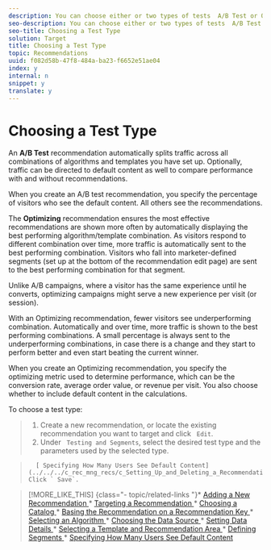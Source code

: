 ```yaml
---
description: You can choose either or two types of tests  A/B Test or Optimizing.
seo-description: You can choose either or two types of tests  A/B Test or Optimizing.
seo-title: Choosing a Test Type
solution: Target
title: Choosing a Test Type
topic: Recommendations
uuid: f082d58b-47f8-484a-ba23-f6652e51ae04
index: y
internal: n
snippet: y
translate: y
---
```


# Choosing a Test Type

An **A/B Test** recommendation automatically splits traffic across all combinations of algorithms and templates you have set up. Optionally, traffic can be directed to default content as well to compare performance with and without recommendations. 

When you create an A/B test recommendation, you specify the percentage of visitors who see the default content. All others see the recommendations. 

The **Optimizing** recommendation ensures the most effective recommendations are shown more often by automatically displaying the best performing algorithm/template combination. As visitors respond to different combination over time, more traffic is automatically sent to the best performing combination. Visitors who fall into marketer-defined segments (set up at the bottom of the recommendation edit page) are sent to the best performing combination for that segment. 

Unlike A/B campaigns, where a visitor has the same experience until he converts, optimizing campaigns might serve a new experience per visit (or session). 

With an Optimizing recommendation, fewer visitors see underperforming combination. Automatically and over time, more traffic is shown to the best performing combinations. A small percentage is always sent to the underperforming combinations, in case there is a change and they start to perform better and even start beating the current winner. 

When you create an Optimizing recommendation, you specify the optimizing metric used to determine performance, which can be the conversion rate, average order value, or revenue per visit. You also choose whether to include default content in the calculations. 

To choose a test type: 

>1. Create a new recommendation, or locate the existing recommendation you want to target and click ` Edit`.
>1. Under ` Testing and Segments`, select the desired test type and the parameters used by the selected type.

>       [ Specifying How Many Users See Default Content](../../../c_rec_mng_recs/c_Setting_Up_and_Deleting_a_Recommendation/t_create_edit_recs/t_how_many_users_see_default_conten_recst.md#task_5059665F6EE64FA39D2851671898F996)1. Click ` Save`.

>[!MORE_LIKE_THIS] {class="- topic/related-links "}* [ Adding a New Recommendation ](c_Creating_a_New_Recommendation.md#concept_9F20B4F0F53D4399B10BCBBC979E0B4C)* [ Targeting a Recommendation ](t_targeting_recs.md#task_3D93B8962F6341CB9A3ADE8E29BFECA5)* [ Choosing a Catalog ](t_Choose_a_Catalog.md#task_047A4BA38078464782024764CA38EF0A)* [ Basing the Recommendation on a Recommendation Key ](t_rec_key_recs.md#task_2B0ED54AFBF64C56916B6E1F4DC0DC3B)* [ Selecting an Algorithm ](t_algo_select_recs.md#task_2203616ABBE342B6ADAB08F278D794FA)* [ Choosing the Data Source ](t_data_source_recs.md#task_4EC990FBF374465EA6B7FCA8A5A12786)* [ Setting Data Details ](t_Setting_Data_Details.md#task_28DB20F968B1451481D8E51BAF947079)* [ Selecting a Template and Recommendation Area ](t_template_and_recommendation_area_recs.md#task_45CA0403F24944EF9FE6C4FC5D1A7836)* [ Defining Segments ](t_definesegments_recs.md#task_338EDF86E0A2412896C2854257E91D62)* [ Specifying How Many Users See Default Content ](t_how_many_users_see_default_conten_recst.md#task_5059665F6EE64FA39D2851671898F996)